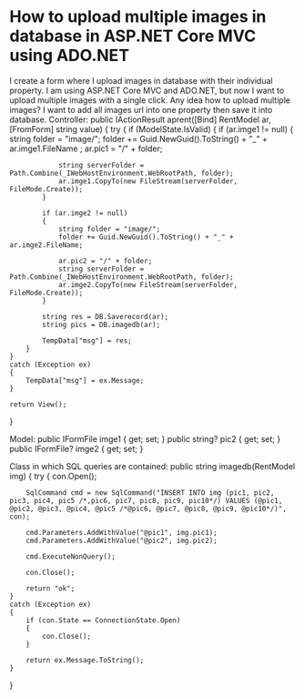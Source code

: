 
# How to upload multiple images in database in ASP.NET Core MVC using ADO.NET

I create a form where I upload images in database with their individual property. I am using ASP.NET Core MVC and ADO.NET, but now I want to upload multiple images with a single click.
Any idea how to upload multiple images? I want to add all images url into one property then save it into database.
Controller:
public IActionResult aprent([Bind] RentModel ar, [FromForm] string value)
{
    try
    {
        if (ModelState.IsValid)
        {
            if (ar.imge1 != null)
            {
                string folder = "image/";
                folder += Guid.NewGuid().ToString() + "_" + ar.imge1.FileName ;
                ar.pic1 = "/" + folder;

                string serverFolder = Path.Combine(_IWebHostEnvironment.WebRootPath, folder);
                ar.imge1.CopyTo(new FileStream(serverFolder, FileMode.Create));
            }

            if (ar.imge2 != null)
            {
                string folder = "image/";
                folder += Guid.NewGuid().ToString() + "_" + ar.imge2.FileName;

                ar.pic2 = "/" + folder;
                string serverFolder = Path.Combine(_IWebHostEnvironment.WebRootPath, folder);
                ar.imge2.CopyTo(new FileStream(serverFolder, FileMode.Create));
            }

            string res = DB.Saverecord(ar);
            string pics = DB.imagedb(ar);

            TempData["msg"] = res;
        }
    }
    catch (Exception ex)
    {
        TempData["msg"] = ex.Message;
    }

    return View();
}

Model:
public IFormFile imge1 { get; set; }
public string? pic2 { get; set; }
public IFormFile? imge2 { get; set; }

Class in which SQL queries are contained:
public string imagedb(RentModel img)
{
    try
    {
        con.Open();

        SqlCommand cmd = new SqlCommand("INSERT INTO img (pic1, pic2, pic3, pic4, pic5 /*,pic6, pic7, pic8, pic9, pic10*/) VALUES (@pic1, @pic2, @pic3, @pic4, @pic5 /*@pic6, @pic7, @pic8, @pic9, @pic10*/)", con);

        cmd.Parameters.AddWithValue("@pic1", img.pic1);
        cmd.Parameters.AddWithValue("@pic2", img.pic2);

        cmd.ExecuteNonQuery();

        con.Close();

        return "ok";
    }
    catch (Exception ex)
    {
        if (con.State == ConnectionState.Open)
        {
            con.Close();
        }

        return ex.Message.ToString();
    }
}


        